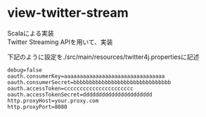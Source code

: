 # view-twitter-stream

Scalaによる実装  
Twitter Streaming APIを用いて、実装

下記のように設定を./src/main/resources/twitter4j.propertiesに記述

```twitter4j.properties
debug=false
oauth.consumerKey=aaaaaaaaaaaaaaaaaaaaaaaaaaaaaaaa
oauth.consumerSecret=bbbbbbbbbbbbbbbbbbbbbbbbbbbbbbb
oauth.accessToken=cccccccccccccccccccccc
oauth.accessTokenSecret=dddddddddddddddddddddd
http.proxyHost=your.proxy.com
http.proxyPort=8080
```
